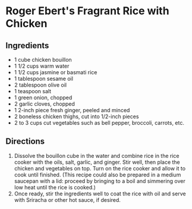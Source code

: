 # Roger Ebert's Fragrant Rice with Chicken

## Ingredients
* 1 cube chicken bouillon
* 1 1/2 cups warm water
* 1 1/2 cups jasmine or basmati rice
* 1 tablespoon sesame oil
* 2 tablespoon olive oil
* 1 teaspoon salt
* 1 green onion, chopped
* 2 garlic cloves, chopped
* 1 2-inch piece fresh ginger, peeled and minced
* 2 boneless chicken thighs, cut into 1/2-inch pieces
* 2 to 3 cups cut vegetables such as bell pepper, broccoli, carrots, etc.

## Directions
1. Dissolve the bouillon cube in the water and combine rice in the rice cooker with the oils, salt, garlic, and ginger. Stir well, then place the chicken and vegetables on top. Turn on the rice cooker and allow it to cook until finished. (This recipe could also be prepared in a medium saucepan with a lid: proceed by bringing to a boil and simmering over low heat until the rice is cooked.)
2. Once ready, stir the ingredients well to coat the rice with oil and serve with Sriracha or other hot sauce, if desired.

